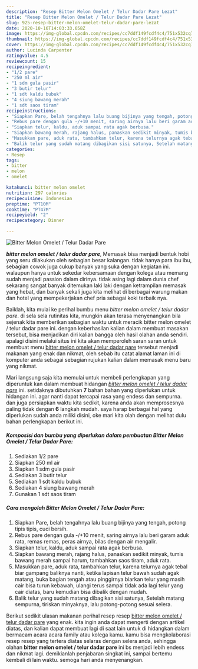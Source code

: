 ```yaml
---
description: "Resep Bitter Melon Omelet / Telur Dadar Pare Lezat"
title: "Resep Bitter Melon Omelet / Telur Dadar Pare Lezat"
slug: 925-resep-bitter-melon-omelet-telur-dadar-pare-lezat
date: 2020-10-16T14:03:33.658Z
image: https://img-global.cpcdn.com/recipes/cc7ddf149fcdf4c4/751x532cq70/bitter-melon-omelet-telur-dadar-pare-foto-resep-utama.jpg
thumbnail: https://img-global.cpcdn.com/recipes/cc7ddf149fcdf4c4/751x532cq70/bitter-melon-omelet-telur-dadar-pare-foto-resep-utama.jpg
cover: https://img-global.cpcdn.com/recipes/cc7ddf149fcdf4c4/751x532cq70/bitter-melon-omelet-telur-dadar-pare-foto-resep-utama.jpg
author: Lucinda Carpenter
ratingvalue: 4.5
reviewcount: 15
recipeingredient:
- "1/2 pare"
- "250 ml air"
- "1 sdm gula pasir"
- "3 butir telur"
- "1 sdt kaldu bubuk"
- "4 siung bawang merah"
- "1 sdt saos tiram"
recipeinstructions:
- "Siapkan Pare, belah tengahnya lalu buang bijinya yang tengah, potong tipis tipis, cuci bersih."
- "Rebus pare dengan gula -/+10 menit, saring airnya lalu beri garam aduk rata, remas remas, peras airnya, bilas dengan air mengalir."
- "Siapkan telur, kaldu, aduk sampai rata agak berbusa."
- "Siapkan bawang merah, rajang halus, panaskan sedikit minyak, tumis bawang merah sampai harum, tambahkan saos tiram, aduk rata."
- "Masukkan pare, aduk rata, tambahkan telur, karena telurnya agak tebal biar gampang baliknya nanti, ketika lapisan telur bawah sudah agak matang, buka bagian tengah atau pinggirnya biarkan telur yang masih cair bisa turun kebawah, ulangi terus sampai tidak ada lagi telur yang cair diatas, baru kemudian bisa dibalik dengan mudah."
- "Balik telur yang sudah matang dibagikan sisi satunya, Setelah matang sempurna, tiriskan minyaknya, lalu potong-potong sesuai selera."
categories:
- Resep
tags:
- bitter
- melon
- omelet

katakunci: bitter melon omelet 
nutrition: 297 calories
recipecuisine: Indonesian
preptime: "PT10M"
cooktime: "PT47M"
recipeyield: "2"
recipecategory: Dinner

---
```



![Bitter Melon Omelet / Telur Dadar Pare](https://img-global.cpcdn.com/recipes/cc7ddf149fcdf4c4/751x532cq70/bitter-melon-omelet-telur-dadar-pare-foto-resep-utama.jpg)

<b><i>bitter melon omelet / telur dadar pare</i></b>, Memasak bisa menjadi bentuk hobi yang seru dilakukan oleh sebagian besar kalangan. tidak hanya para ibu ibu, sebagian cowok juga cukup banyak yang suka dengan kegiatan ini. walaupun hanya untuk sekedar kebersamaan dengan kolega atau memang sudah menjadi passion dalam dirinya. tidak asing lagi dalam dunia chef sekarang sangat banyak ditemukan laki laki dengan ketrampilan memasak yang hebat, dan banyak sekali juga kita melihat di berbagai warung makan dan hotel yang mempekerjakan chef pria sebagai koki terbaik nya.

Baiklah, kita mulai ke perihal bumbu menu <i>bitter melon omelet / telur dadar pare</i>. di sela sela rutinitas kita, mungkin akan terasa menyenangkan bila sejenak kita memberikan sebagian waktu untuk meracik bitter melon omelet / telur dadar pare ini. dengan keberhasilan kalian dalam membuat masakan tersebut, bisa menjadikan diri kalian bangga oleh hasil olahan anda sendiri. apalagi disini melalui situs ini kita akan memperoleh saran saran untuk membuat menu <u>bitter melon omelet / telur dadar pare</u> tersebut menjadi makanan yang enak dan nikmat, oleh sebab itu catat alamat laman ini di komputer anda sebagai sebagian rujukan kalian dalam memasak menu baru yang nikmat.




Mari langsung saja kita memulai untuk membeli perlengkapan yang diperuntuk kan dalam membuat hidangan <u><i>bitter melon omelet / telur dadar pare</i></u> ini. setidaknya dibutuhkan <b>7</b> bahan bahan yang diperlukan untuk hidangan ini. agar nanti dapat tercapai rasa yang endess dan sempurna. dan juga persiapkan waktu kita sedikit, karena anda akan memprosesnya paling tidak dengan <b>6</b> langkah mudah. saya harap berbagai hal yang diperlukan sudah anda miliki disini, oke mari kita olah dengan melihat dulu bahan perlengkapan berikut ini.

<!--inarticleads1-->

##### Komposisi dan bumbu yang diperlukan dalam pembuatan Bitter Melon Omelet / Telur Dadar Pare:

1. Sediakan 1/2 pare
1. Siapkan 250 ml air
1. Siapkan 1 sdm gula pasir
1. Sediakan 3 butir telur
1. Sediakan 1 sdt kaldu bubuk
1. Sediakan 4 siung bawang merah
1. Gunakan 1 sdt saos tiram




<!--inarticleads2-->

##### Cara mengolah Bitter Melon Omelet / Telur Dadar Pare:

1. Siapkan Pare, belah tengahnya lalu buang bijinya yang tengah, potong tipis tipis, cuci bersih.
1. Rebus pare dengan gula -/+10 menit, saring airnya lalu beri garam aduk rata, remas remas, peras airnya, bilas dengan air mengalir.
1. Siapkan telur, kaldu, aduk sampai rata agak berbusa.
1. Siapkan bawang merah, rajang halus, panaskan sedikit minyak, tumis bawang merah sampai harum, tambahkan saos tiram, aduk rata.
1. Masukkan pare, aduk rata, tambahkan telur, karena telurnya agak tebal biar gampang baliknya nanti, ketika lapisan telur bawah sudah agak matang, buka bagian tengah atau pinggirnya biarkan telur yang masih cair bisa turun kebawah, ulangi terus sampai tidak ada lagi telur yang cair diatas, baru kemudian bisa dibalik dengan mudah.
1. Balik telur yang sudah matang dibagikan sisi satunya, Setelah matang sempurna, tiriskan minyaknya, lalu potong-potong sesuai selera.




Berikut sedikit ulasan makanan perihal resep resep <u>bitter melon omelet / telur dadar pare</u> yang enak. kita ingin anda dapat mengerti dengan artikel diatas, dan kalian dapat membuat lagi di saat lain untuk di hidangkan dalam bermacam acara acara family atau kolega kamu. kamu bisa mengkolaborasi resep resep yang tertera diatas selaras dengan selera anda, sehingga olahan <b>bitter melon omelet / telur dadar pare</b> ini bs menjadi lebih endess dan nikmat lagi. demikianlah penjabaran singkat ini, sampai bertemu kembali di lain waktu. semoga hari anda menyenangkan.
